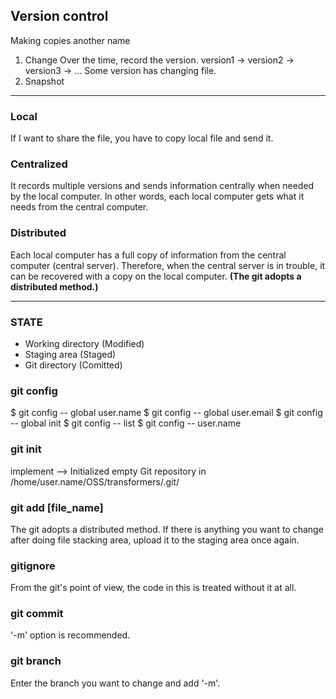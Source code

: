 ## Version control
Making copies another name
1. Change
Over the time, record the version.
version1 -> version2 -> version3 -> ... 
Some version has changing file.
2. Snapshot
------
### Local
If I want to share the file, you have to copy local file and send it.
### Centralized
It records multiple versions and sends information centrally when needed by the local computer.
In other words, each local computer gets what it needs from the central computer.
### Distributed
Each local computer has a full copy of information from the central computer (central server). Therefore, when the central server is in trouble, it can be recovered with a copy on the local computer. **(The git adopts a distributed method.)**

--------
### STATE
* Working directory (Modified)
* Staging area (Staged)
* Git directory (Comitted)

### git config
$ git config -- global user.name
$ git config -- global user.email
$ git config -- global init
$ git config -- list
$ git config -- user.name

### git init
implement --> Initialized empty Git repository in /home/user.name/OSS/transformers/.git/

### git add [file_name]
The git adopts a distributed method.
If there is anything you want to change after doing file stacking area, upload it to the staging area once again.

### gitignore
From the git's point of view, the code in this is treated without it at all.

### git commit
'-m' option is recommended.
### git branch
Enter the branch you want to change and add '-m'.